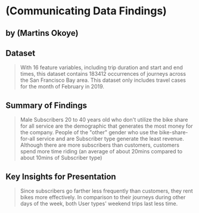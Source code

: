 # (Communicating Data Findings)
## by (Martins Okoye)


## Dataset

> With 16 feature variables, including trip duration and start and end times, this dataset contains 183412 occurrences of journeys across the San Francisco Bay area. This dataset only includes travel cases for the month of February in 2019.


## Summary of Findings

> Male Subscribers 20 to 40 years old who don't utilize the bike share for all service are the demographic that generates the most money for the company. People of the "other" gender who use the bike-share-for-all service and are Subscriber type generate the least revenue. Although there are more subscribers than customers, customers spend more time riding (an average of about 20mins compared to about 10mins of Subscriber type)


## Key Insights for Presentation

> Since subscribers go farther less frequently than customers, they rent bikes more effectively.
In comparison to their journeys during other days of the week, both User types' weekend trips last less time.